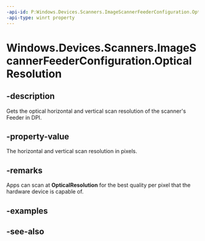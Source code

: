 ----api-id: P:Windows.Devices.Scanners.ImageScannerFeederConfiguration.OpticalResolution
-api-type: winrt property
---<!-- Property syntaxpublic Windows.Devices.Scanners.ImageScannerResolution OpticalResolution { get; }--># Windows.Devices.Scanners.ImageScannerFeederConfiguration.OpticalResolution## -descriptionGets the optical horizontal and vertical scan resolution of the scanner's Feeder in DPI.## -property-valueThe horizontal and vertical scan resolution in pixels.## -remarksApps can scan at **OpticalResolution** for the best quality per pixel that the hardware device is capable of.## -examples## -see-also